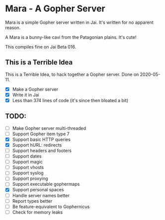 
# Mara - A Gopher Server

Mara is a simple Gopher server written in Jai. It's written for no apparent
reason.

A Mara is a bunny-like cavi from the Patagonian plains. It's cute!

This compiles fine on Jai Beta 016.


## This is a Terrible Idea

This is a Terrible Idea, to hack together a Gopher server. Done on 2020-05-11.

 - [x] Make a Gopher server
 - [x] Write it in Jai
 - [x] Less than 374 lines of code (it's since then bloated a bit)

## TODO:

 - [ ] Make Gopher server multi-threaded
 - [ ] Support Gopher item type 7
 - [x] Support basic HTTP queries
 - [x] Support hURL: redirects
 - [ ] Support headers and footers
 - [ ] Support dates
 - [ ] Support magic
 - [ ] Support vhosts
 - [ ] Support syslog
 - [ ] Support proxying
 - [ ] Support executable gophermaps
 - [x] Support personal spaces
 - [ ] Handle server names better
 - [ ] Report types better
 - [ ] Be feature-equivalent to Gophernicus
 - [ ] Check for memory leaks
